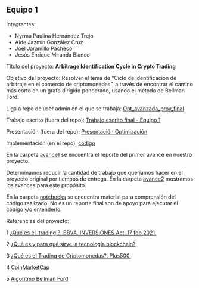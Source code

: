 ## Equipo 1

Integrantes:

* Nyrma Paulina Hernández Trejo
* Aide Jazmín González Cruz
* Joel Jaramillo Pacheco
* Jesús Enrique Miranda Blanco

Título del proyecto: **Arbitrage Identification Cycle in Crypto Trading**

Objetivo del proyecto: Resolver el tema de “Ciclo de identificación de arbitraje en el comercio de criptomonedas”, a través de encontrar  el camino más corto en un grafo dirigido ponderado, usando el método de Bellman Ford.

Liga a repo de user admin en el que se trabaja: [Opt_avanzada_proy_final](https://github.com/joelitam2021/Opt_avanzada_proy_final)

Trabajo escrito (fuera del repo): [Trabajo escrito final - Equipo 1](https://docs.google.com/document/d/1opfXYOtYeJna6cKLmkjdhPulqXCVLCwB1ScKlEkqVE8/edit?usp=sharing)

Presentación (fuera del repo): [Presentación Optimización](https://docs.google.com/presentation/d/1p_HIC4y8xd8QvjbhOvVHNSQxAAz60aKUh017F28nwTA/edit?usp=sharing)

Implementación (en el repo): [codigo](codigo) 


En la carpeta [avance1](avance1) se encuentra el reporte del primer avance en nuestro proyecto. 

Determinamos reducir la cantidad de trabajo que queríamos hacer en el proyecto original por tiempos de entrega. En la carpeta [avance2](avance2) mostramos los avances para este propósito.

En la carpeta [notebooks](notebooks) se encuentra material para comprensión del código realizado. No es un reporte final son de apoyo para ejecutar el código y/o entenderlo.

Referencias del proyecto:

1 [¿Qué es el 'trading'?. BBVA. INVERSIONES Act. 17 feb 2021.](https://www.bbva.com/es/que-es-trading-que-hace-falta-para-operar/)

2 [¿Qué es y para qué sirve la tecnología blockchain?](https://www.solunion.cl/blog/que-es-y-para-que-sirve-la-tecnologia-blockchain/)

3 [¿Qué es el Trading de Criptomonedas?. Plus500.](https://www.plus500.com/es-ES/Trading/CryptoCurrencies/What-Is-Cryptocurrency-Trading~3)

4 [CoinMarketCap](https://coinmarketcap.com/es/all/views/all/)

5 [Algoritmo Bellman Ford](https://www.programiz.com/dsa/bellman-ford-algorithm)
